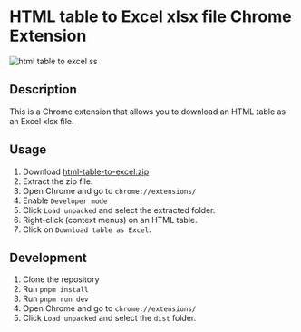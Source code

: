 # HTML table to Excel xlsx file Chrome Extension

![html table to excel ss](https://github.com/user-attachments/assets/0c2b922f-51ae-44e5-9ebe-6d4b539e1e92)


## Description

This is a Chrome extension that allows you to download an HTML table as an Excel xlsx file.

## Usage

1. Download [html-table-to-excel.zip](https://github.com/k3ntar0/html-table-to-excel/blob/main/html-table-to-excel.zip)
2. Extract the zip file.
3. Open Chrome and go to `chrome://extensions/`
4. Enable `Developer mode`
5. Click `Load unpacked` and select the extracted folder.
6. Right-click (context menus) on an HTML table.
7. Click on `Download table as Excel`.

## Development

1. Clone the repository
2. Run `pnpm install`
3. Run `pnpm run dev`
4. Open Chrome and go to `chrome://extensions/`
5. Click `Load unpacked` and select the `dist` folder.
